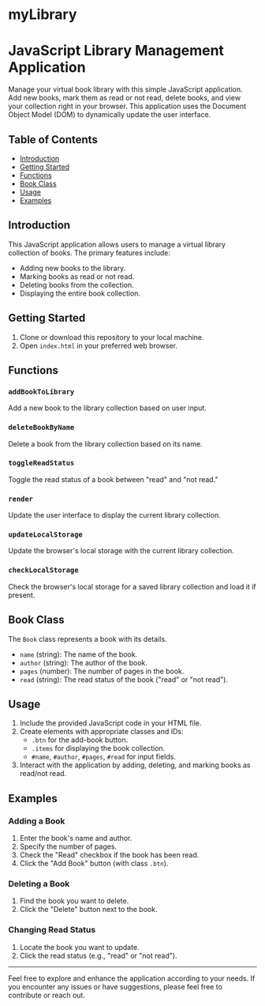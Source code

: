 # myLibrary
# JavaScript Library Management Application

Manage your virtual book library with this simple JavaScript application. Add new books, mark them as read or not read, delete books, and view your collection right in your browser. This application uses the Document Object Model (DOM) to dynamically update the user interface.

## Table of Contents

- [Introduction](#introduction)
- [Getting Started](#getting-started)
- [Functions](#functions)
- [Book Class](#book-class)
- [Usage](#usage)
- [Examples](#examples)

## Introduction

This JavaScript application allows users to manage a virtual library collection of books. The primary features include:

- Adding new books to the library.
- Marking books as read or not read.
- Deleting books from the collection.
- Displaying the entire book collection.

## Getting Started

1. Clone or download this repository to your local machine.
2. Open `index.html` in your preferred web browser.

## Functions

### `addBookToLibrary`

Add a new book to the library collection based on user input.

### `deleteBookByName`

Delete a book from the library collection based on its name.

### `toggleReadStatus`

Toggle the read status of a book between "read" and "not read."

### `render`

Update the user interface to display the current library collection.

### `updateLocalStorage`

Update the browser's local storage with the current library collection.

### `checkLocalStorage`

Check the browser's local storage for a saved library collection and load it if present.

## Book Class

The `Book` class represents a book with its details.

- `name` (string): The name of the book.
- `author` (string): The author of the book.
- `pages` (number): The number of pages in the book.
- `read` (string): The read status of the book ("read" or "not read").

## Usage

1. Include the provided JavaScript code in your HTML file.
2. Create elements with appropriate classes and IDs:
   - `.btn` for the add-book button.
   - `.items` for displaying the book collection.
   - `#name`, `#author`, `#pages`, `#read` for input fields.
3. Interact with the application by adding, deleting, and marking books as read/not read.

## Examples

### Adding a Book

1. Enter the book's name and author.
2. Specify the number of pages.
3. Check the "Read" checkbox if the book has been read.
4. Click the "Add Book" button (with class `.btn`).

### Deleting a Book

1. Find the book you want to delete.
2. Click the "Delete" button next to the book.

### Changing Read Status

1. Locate the book you want to update.
2. Click the read status (e.g., "read" or "not read").

---

Feel free to explore and enhance the application according to your needs. If you encounter any issues or have suggestions, please feel free to contribute or reach out.